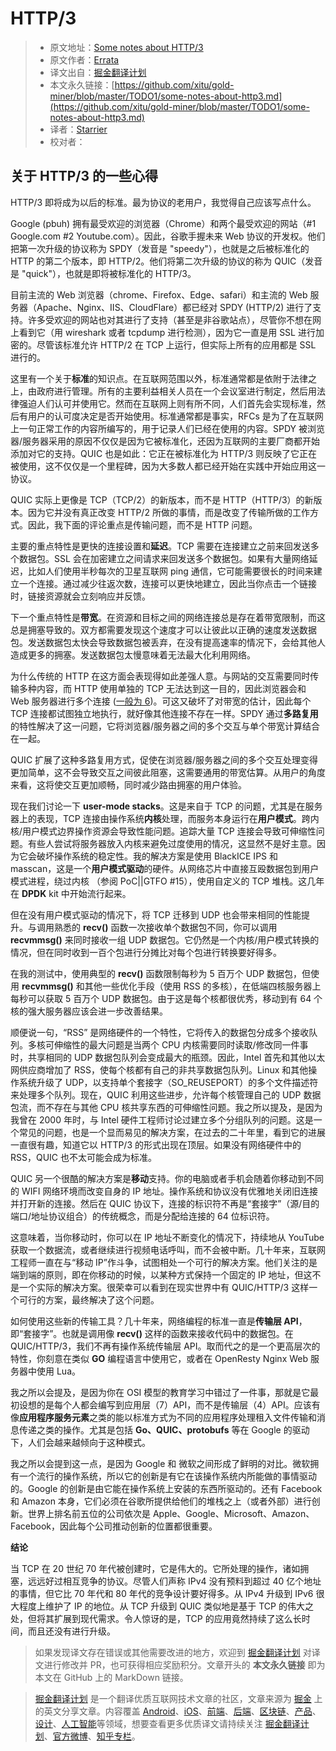 # HTTP/3



> * 原文地址：[Some notes about HTTP/3](https://blog.erratasec.com/2018/11/some-notes-about-http3.html?m=1)
> * 原文作者：[Errata](https://blog.erratasec.com)
> * 译文出自：[掘金翻译计划](https://github.com/xitu/gold-miner)
> * 本文永久链接：[https://github.com/xitu/gold-miner/blob/master/TODO1/some-notes-about-http3.md](https://github.com/xitu/gold-miner/blob/master/TODO1/some-notes-about-http3.md)
> * 译者：[Starrier](https://github.com/Starriers)
> * 校对者：

## 关于 HTTP/3 的一些心得

HTTP/3 即将成为以后的标准。最为协议的老用户，我觉得自己应该写点什么。

Google \(pbuh\) 拥有最受欢迎的浏览器（Chrome）和两个最受欢迎的网站（\#1 Google.com \#2 Youtube.com）。因此，谷歌手握未来 Web 协议的开发权。他们把第一次升级的协议称为 SPDY（发音是 "speedy"），也就是之后被标准化的 HTTP 的第二个版本，即 HTTP/2。他们将第二次升级的协议的称为 QUIC（发音是 "quick"），也就是即将被标准化的 HTTP/3。

目前主流的 Web 浏览器（chrome、Firefox、Edge、safari）和主流的 Web 服务器（Apache、Nginx、IIS、CloudFlare）都已经对 SPDY \(HTTP/2\) 进行了支持。许多受欢迎的网站也对其进行了支持（甚至是非谷歌站点），尽管你不想在网上看到它（用 wireshark 或者 tcpdump 进行检测），因为它一直是用 SSL 进行加密的。尽管该标准允许 HTTP/2 在 TCP 上运行，但实际上所有的应用都是 SSL 进行的。

这里有一个关于**标准**的知识点。在互联网范围以外，标准通常都是依附于法律之上，由政府进行管理。所有的主要利益相关人员在一个会议室进行制定，然后用法律强迫人们认可并使用它。然而在互联网上则有所不同，人们首先会实现标准，然后有用户的认可度决定是否开始使用。标准通常都是事实，RFCs 是为了在互联网上一句正常工作的内容所编写的，用于记录人们已经在使用的内容。SPDY 被浏览器/服务器采用的原因不仅仅是因为它被标准化，还因为互联网的主要厂商都开始添加对它的支持。QUIC 也是如此：它正在被标准化为 HTTP/3 则反映了它正在被使用，这不仅仅是一个里程碑，因为大多数人都已经开始在实践中开始应用这一协议。

QUIC 实际上更像是 TCP（TCP/2）的新版本，而不是 HTTP（HTTP/3）的新版本。因为它并没有真正改变 HTTP/2 所做的事情，而是改变了传输所做的工作方式。因此，我下面的评论重点是传输问题，而不是 HTTP 问题。

主要的重点特性是更快的连接设置和**延迟**。TCP 需要在连接建立之前来回发送多个数据包。SSL 会在加密建立之间请求来回发送多个数据包。如果有大量网络延迟，比如人们使用半秒每次的卫星互联网 ping 通信，它可能需要很长的时间来建立一个连接。通过减少往返次数，连接可以更快地建立，因此当你点击一个链接时，链接资源就会立刻响应并反馈。

下一个重点特性是**带宽**。在资源和目标之间的网络连接总是存在着带宽限制，而这总是拥塞导致的。双方都需要发现这个速度才可以让彼此以正确的速度发送数据包。发送数据包太快会导致数据包被丢弃，在没有提高速率的情况下，会给其他人造成更多的拥塞。发送数据包太慢意味着无法最大化利用网络。

为什么传统的 HTTP 在这方面会表现得如此差强人意。与网站的交互需要同时传输多种内容，而 HTTP 使用单独的 TCP 无法达到这一目的，因此浏览器会和 Web 服务器进行多个连接 \([一般为 6](https://twitter.com/tunetheweb/status/1064422216262213633)\)。可这又破坏了对带宽的估计，因此每个 TCP 连接都试图独立地执行，就好像其他连接不存在一样。SPDY 通过**多路复用**的特性解决了这一问题，它将浏览器/服务器之间的多个交互与单个带宽计算结合在一起。

QUIC 扩展了这种多路复用方式，促使在浏览器/服务器之间的多个交互处理变得更加简单，这不会导致交互之间彼此阻塞，这需要通用的带宽估算。从用户的角度来看，这将使交互更加顺畅，同时减少路由拥塞的用户体验。

现在我们讨论一下 **user-mode stacks**。这是来自于 TCP 的问题，尤其是在服务器上的表现，TCP 连接由操作系统**内核**处理，而服务本身运行在**用户模式**。跨内核/用户模式边界操作资源会导致性能问题。追踪大量 TCP 连接会导致可伸缩性问题。有些人尝试将服务器放入内核来避免过度使用的情况，这显然不是好主意。因为它会破坏操作系统的稳定性。我的解决方案是使用 BlackICE IPS 和 masscan，这是一个**用户模式驱动**的硬件。从网络芯片中直接互殴数据包到用户模式进程，绕过内核 （参阅 PoC\|\|GTFO \#15），使用自定义的 TCP 堆栈。这几年在 **DPDK** kit 中开始流行起来。

但在没有用户模式驱动的情况下，将 TCP 迁移到 UDP 也会带来相同的性能提升。与调用熟悉的 **recv\(\)** 函数一次接收单个数据包不同，你可以调用 **recvmmsg\(\)** 来同时接收一组 UDP 数据包。它仍然是一个内核/用户模式转换的情况，但在同时收到一百个包进行分摊比对每个包进行转换要好得多。

在我的测试中，使用典型的 **recv\(\)** 函数限制每秒为 5 百万个 UDP 数据包，但使用 **recvmmsg\(\)** 和其他一些优化手段（使用 RSS 的多核），在低端四核服务器上每秒可以获取 5 百万个 UDP 数据包。由于这是每个核都很优秀，移动到有 64 个核的强大服务器应该会进一步改善结果。

顺便说一句，“RSS” 是网络硬件的一个特性，它将传入的数据包分成多个接收队列。多核可伸缩性的最大问题是当两个 CPU 内核需要同时读取/修改同一件事时，共享相同的 UDP 数据包队列会变成最大的瓶颈。因此，Intel 首先和其他以太网供应商增加了 RSS，使每个核都有自己的非共享数据包队列。Linux 和其他操作系统升级了 UDP，以支持单个套接字（SO\_REUSEPORT）的多个文件描述符来处理多个队列。现在，QUIC 利用这些进步，允许每个核管理自己的 UDP 数据包流，而不存在与其他 CPU 核共享东西的可伸缩性问题。我之所以提及，是因为我曾在 2000 年时，与 Intel 硬件工程师讨论过建立多个分组队列的问题。这是一个常见的问题，也是一个显而易见的解决方案，在过去的二十年里，看到它的进展一直很有趣，知道它以 HTTP/3 的形式出现在顶层。如果没有网络硬件中的 RSS，QUIC 也不太可能会成为标准。

QUIC 另一个很酷的解决方案是**移动**支持。你的电脑或者手机会随着你移动到不同的 WIFI 网络环境而改变自身的 IP 地址。操作系统和协议没有优雅地关闭旧连接并打开新的连接。然后在 QUIC 协议下，连接的标识符不再是“套接字”（源/目的端口/地址协议组合）的传统概念，而是分配给连接的 64 位标识符。

这意味着，当你移动时，你可以在 IP 地址不断变化的情况下，持续地从 YouTube 获取一个数据流，或者继续进行视频电话呼叫，而不会被中断。几十年来，互联网工程师一直在与“移动 IP”作斗争，试图相处一个可行的解决方案。他们关注的是端到端的原则，即在你移动的时候，以某种方式保持一个固定的 IP 地址，但这不是一个实际的解决方案。很荣幸可以看到在现实世界中有 QUIC/HTTP/3 这样一个可行的方案，最终解决了这个问题。

如何使用这些新的传输工具？几十年来，网络编程的标准一直是**传输层 API**，即“套接字”。也就是调用像 **recv\(\)** 这样的函数来接收代码中的数据包。在 QUIC/HTTP/3，我们不再有操作系统传输层 API。取而代之的是一个更高层次的特性，你刻意在类似 **GO** 编程语言中使用它，或者在 OpenResty Nginx Web 服务器中使用 Lua。

我之所以会提及，是因为你在 OSI 模型的教育学习中错过了一件事，那就是它最初设想的是每个人都会编写到应用层（7）API，而不是传输层（4）API。应该有像**应用程序服务元素**之类的能以标准方式为不同的应用程序处理租入文件传输和消息传递之类的操作。尤其是包括 **Go、QUIC、protobufs** 等在 Google 的驱动下，人们会越来越倾向于这种模式。

我之所以会提到这一点，是因为 Google 和 微软之间形成了鲜明的对比。微软拥有一个流行的操作系统，所以它的创新是有它在该操作系统内所能做的事情驱动的。Google 的创新是由它能在操作系统上安装的东西所驱动的。还有 Facebook 和 Amazon 本身，它们必须在谷歌所提供给他们的堆栈之上（或者外部）进行创新。世界上排名前五位的公司依次是 Apple、Google、Microsoft、Amazon、Facebook，因此每个公司推动创新的位置都很重要。

**结论**

当 TCP 在 20 世纪 70 年代被创建时，它是伟大的。它所处理的操作，诸如拥塞，远远好过相互竞争的协议。尽管人们声称 IPv4 没有预料到超过 40 亿个地址的事情，但它比 70 年代和 80 年代的竞争设计要好得多。从 IPv4 升级到 IPv6 很大程度上维护了 IP 的地位。从 TCP 升级到 QUIC 类似地是基于 TCP 的伟大之处，但将其扩展到现代需求。令人惊讶的是，TCP 的应用竟然持续了这么长时间，而且还没有进行升级。

> 如果发现译文存在错误或其他需要改进的地方，欢迎到 [掘金翻译计划](https://github.com/xitu/gold-miner) 对译文进行修改并 PR，也可获得相应奖励积分。文章开头的 **本文永久链接** 即为本文在 GitHub 上的 MarkDown 链接。

> [掘金翻译计划](https://github.com/xitu/gold-miner) 是一个翻译优质互联网技术文章的社区，文章来源为 [掘金](https://juejin.im) 上的英文分享文章。内容覆盖 [Android](https://github.com/xitu/gold-miner#android)、[iOS](https://github.com/xitu/gold-miner#ios)、[前端](https://github.com/xitu/gold-miner#前端)、[后端](https://github.com/xitu/gold-miner#后端)、[区块链](https://github.com/xitu/gold-miner#区块链)、[产品](https://github.com/xitu/gold-miner#产品)、[设计](https://github.com/xitu/gold-miner#设计)、[人工智能](https://github.com/xitu/gold-miner#人工智能)等领域，想要查看更多优质译文请持续关注 [掘金翻译计划](https://github.com/xitu/gold-miner)、[官方微博](http://weibo.com/juejinfanyi)、[知乎专栏](https://zhuanlan.zhihu.com/juejinfanyi)。

